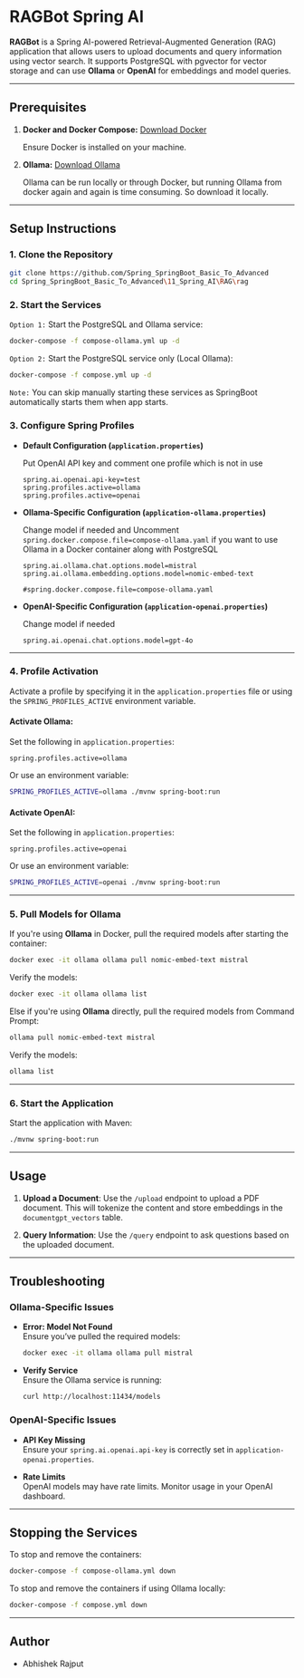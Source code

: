 
# RAGBot Spring AI

**RAGBot** is a Spring AI-powered Retrieval-Augmented Generation (RAG) application that allows users to upload documents and query information using vector search. It supports PostgreSQL with pgvector for vector storage and can use **Ollama** or **OpenAI** for embeddings and model queries.

---

## Prerequisites

1. **Docker and Docker Compose:** [Download Docker](https://www.docker.com/get-started)
    
    Ensure Docker is installed on your machine. 

2. **Ollama:** [Download Ollama](https://ollama.com/download)
    
    Ollama can be run locally or through Docker, but running Ollama from docker again and again is time consuming. So download it locally.  

---

## Setup Instructions

### **1. Clone the Repository**
```bash
git clone https://github.com/Spring_SpringBoot_Basic_To_Advanced
cd Spring_SpringBoot_Basic_To_Advanced\11_Spring_AI\RAG\rag
```

### **2. Start the Services**
`Option 1:` 
Start the PostgreSQL and Ollama service:
```bash
docker-compose -f compose-ollama.yml up -d
```

`Option 2:` 
Start the PostgreSQL service only (Local Ollama):
```bash
docker-compose -f compose.yml up -d
```
`Note:` You can skip manually starting these services as SpringBoot automatically starts them when app starts.

### **3. Configure Spring Profiles**

- **Default Configuration (`application.properties`)**
  
  Put OpenAI API key and comment one profile which is not in use

  ```properties  
  spring.ai.openai.api-key=test
  spring.profiles.active=ollama
  spring.profiles.active=openai
  ```


- **Ollama-Specific Configuration (`application-ollama.properties`)**  
  
  Change model if needed and Uncomment `spring.docker.compose.file=compose-ollama.yaml` if you want to use Ollama in a Docker container along with PostgreSQL

  ```properties
  spring.ai.ollama.chat.options.model=mistral
  spring.ai.ollama.embedding.options.model=nomic-embed-text

  #spring.docker.compose.file=compose-ollama.yaml
  ```


- **OpenAI-Specific Configuration (`application-openai.properties`)**  
  
  Change model if needed

  ```properties
  spring.ai.openai.chat.options.model=gpt-4o
  ```

---

### 4. Profile Activation

Activate a profile by specifying it in the `application.properties` file or using the `SPRING_PROFILES_ACTIVE` environment variable.

#### **Activate Ollama**:
Set the following in `application.properties`:
```properties
spring.profiles.active=ollama
```

Or use an environment variable:
```bash
SPRING_PROFILES_ACTIVE=ollama ./mvnw spring-boot:run
```

#### **Activate OpenAI**:
Set the following in `application.properties`:
```properties
spring.profiles.active=openai
```

Or use an environment variable:
```bash
SPRING_PROFILES_ACTIVE=openai ./mvnw spring-boot:run
```

---

### 5. Pull Models for Ollama

If you're using **Ollama** in Docker, pull the required models after starting the container:
```bash
docker exec -it ollama ollama pull nomic-embed-text mistral
```

Verify the models:
```bash
docker exec -it ollama ollama list
```

Else if you're using **Ollama** directly, pull the required models from Command Prompt:
```bash
ollama pull nomic-embed-text mistral
```

Verify the models:
```bash
ollama list
```

---

### 6. Start the Application

Start the application with Maven:
```bash
./mvnw spring-boot:run
```

---

## Usage

1. **Upload a Document**:
   Use the `/upload` endpoint to upload a PDF document. This will tokenize the content and store embeddings in the `documentgpt_vectors` table.

2. **Query Information**:
   Use the `/query` endpoint to ask questions based on the uploaded document.

---

## Troubleshooting

### **Ollama-Specific Issues**
- **Error: Model Not Found**  
  Ensure you’ve pulled the required models:
  ```bash
  docker exec -it ollama ollama pull mistral
  ```

- **Verify Service**  
  Ensure the Ollama service is running:
  ```bash
  curl http://localhost:11434/models
  ```

### **OpenAI-Specific Issues**
- **API Key Missing**  
  Ensure your `spring.ai.openai.api-key` is correctly set in `application-openai.properties`.

- **Rate Limits**  
  OpenAI models may have rate limits. Monitor usage in your OpenAI dashboard.

---

## Stopping the Services

To stop and remove the containers:
```bash
docker-compose -f compose-ollama.yml down
```

To stop and remove the containers if using Ollama locally:
```bash
docker-compose -f compose.yml down
```

---

## Author
 
 - Abhishek Rajput
